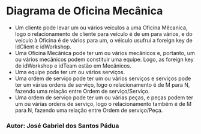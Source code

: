 # Diagrama de Oficina Mecânica

- Um cliente pode levar um ou vários veículos a uma Oficina Mêcanica, logo o relacionamento de cliente para veículo é de um para vários, e do veículo à Oficina é de vários para um, o véiculo usufrui a foreign key de IdClient e idWorkshop.
- Uma Oficina Mecânica pode ter um ou vários mecânicos e, portanto, um ou vários mecânicos podem constituir uma equipe. Logo, as foreign key de idWorkshop e idTeam estão em Mecânicos.
- Uma equipe pode ter um ou vários serviços.
- Uma ordem de serviço pode ter um ou vários serviços e serviços pode ter um várias ordens de serviço, logo o relacionamento é de M para N, fazendo uma relação entre Ordem de serviço/Serviço.
- Uma ordem de serviço pode ter um ou várias peças, e peças podem ter um ou várias ordens de serviço, logo o relacionamento também é de M para N, fazendo uma relação entre Ordem de serviço/Peça.

### Autor: José Gabriel dos Santos Pádua
